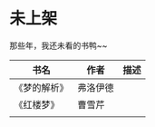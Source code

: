 # 未上架

那些年，我还未看的书鸭~~

| 书名         | 作者     | 描述 |
| ------------ | -------- | ---- |
| 《梦的解析》 | 弗洛伊德 |      |
| 《红楼梦》   | 曹雪芹   |      |
|              |          |      |




